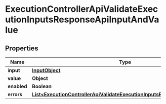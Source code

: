 

# ExecutionControllerApiValidateExecutionInputsResponseApiInputAndValue


## Properties

| Name | Type | Description | Notes |
|------------ | ------------- | ------------- | -------------|
|**input** | [**InputObject**](InputObject.md) |  |  |
|**value** | **Object** |  |  |
|**enabled** | **Boolean** |  |  |
|**errors** | [**List&lt;ExecutionControllerApiValidateExecutionInputsResponseApiInputError&gt;**](ExecutionControllerApiValidateExecutionInputsResponseApiInputError.md) |  |  |



